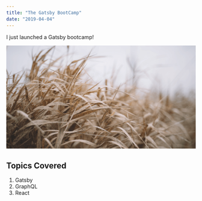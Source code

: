 ```yaml
---
title: "The Gatsby BootCamp"
date: "2019-04-04"
---
```


I just launched a Gatsby bootcamp!

![Grass](./grass.png)

## Topics Covered

1. Gatsby
2. GraphQL
3. React